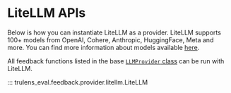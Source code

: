 # LiteLLM APIs

Below is how you can instantiate LiteLLM as a provider. LiteLLM supports 100+ models from OpenAI, Cohere, Anthropic, HuggingFace, Meta and more. You can find more information about models available [here](https://docs.litellm.ai/docs/providers).

All feedback functions listed in the base [`LLMProvider` class](https://trulens.org/trulens_eval/api/feedback/#trulens_eval.feedback.provider.base.LLMProvider) can be run with LiteLLM.

::: trulens_eval.feedback.provider.litellm.LiteLLM